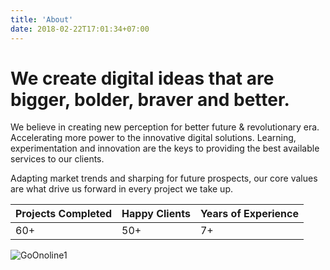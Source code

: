 ```yaml
---
title: 'About'
date: 2018-02-22T17:01:34+07:00
---
```


# We create digital ideas that are bigger, bolder, braver and better.

We believe in creating new perception for better future & revolutionary era. Accelerating more power to the innovative digital solutions. Learning, experimentation and innovation are the keys to providing the best available services to our clients.

Adapting market trends and sharping for future prospects, our core values are what drive us forward in every project we take up.

| **Projects Completed** | **Happy Clients**   | **Years of Experience**  |
| ------------------ | --------------- | -------------------- |
| 60+                | 50+             | 7+                   |

![GoOnoline1](images/illustrations/reading.svg)